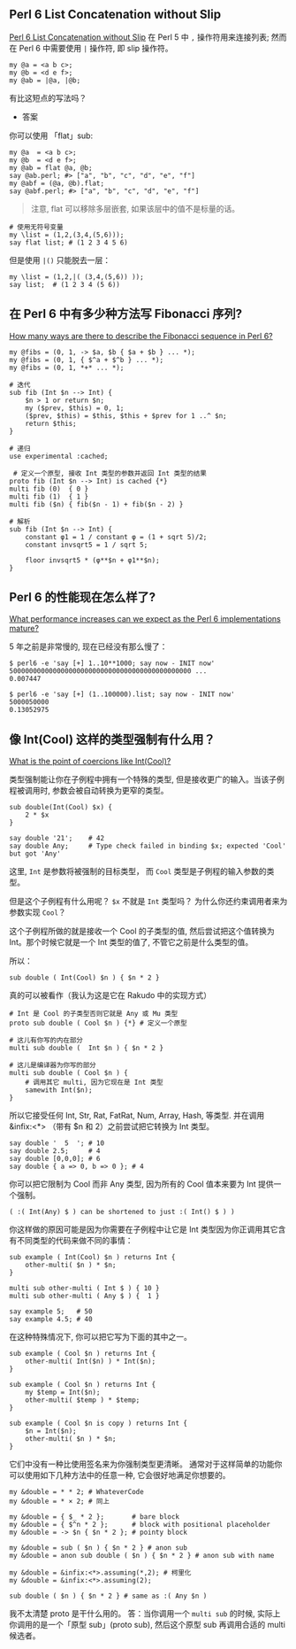 ## Perl 6 List Concatenation without Slip
[Perl 6 List Concatenation without Slip](http://stackoverflow.com/questions/34567902/perl-6-list-concatenation-without-slip)
在 Perl 5 中 `,` 操作符用来连接列表; 然而在 Perl 6 中需要使用 `|` 操作符, 即 slip 操作符。

```perl6
my @a = <a b c>;
my @b = <d e f>;
my @ab = |@a, |@b;
```

有比这短点的写法吗？

- 答案

你可以使用 「flat」sub:

```perl6
my @a  = <a b c>;
my @b  = <d e f>;
my @ab = flat @a, @b;
say @ab.perl; #> ["a", "b", "c", "d", "e", "f"]
my @abf = (@a, @b).flat;
say @abf.perl; #> ["a", "b", "c", "d", "e", "f"]
```

> 注意, flat 可以移除多层嵌套, 如果该层中的值不是标量的话。

```perl6
# 使用无符号变量
my \list = (1,2,(3,4,(5,6)));
say flat list; # (1 2 3 4 5 6)
```

但是使用 `|()` 只能脱去一层：

```perl6
my \list = (1,2,|( (3,4,(5,6)) ));
say list;  # (1 2 3 4 (5 6))
```


## 在 Perl 6 中有多少种方法写 Fibonacci 序列?

[How many ways are there to describe the Fibonacci sequence in Perl 6?](http://stackoverflow.com/questions/3980842/how-many-ways-are-there-to-describe-the-fibonacci-sequence-in-perl-6)


```perl6
my @fibs = (0, 1, -> $a, $b { $a + $b } ... *);
my @fibs = (0, 1, { $^a + $^b } ... *);  
my @fibs = (0, 1, *+* ... *);
```


```perl6
# 迭代
sub fib (Int $n --> Int) {
    $n > 1 or return $n;
    my ($prev, $this) = 0, 1;
    ($prev, $this) = $this, $this + $prev for 1 ..^ $n;
    return $this;
}
```


```perl6
# 递归
use experimental :cached;

 # 定义一个原型, 接收 Int 类型的参数并返回 Int 类型的结果
proto fib (Int $n --> Int) is cached {*}
multi fib (0)  { 0 }
multi fib (1)  { 1 }
multi fib ($n) { fib($n - 1) + fib($n - 2) }
```

```perl6
# 解析
sub fib (Int $n --> Int) {
    constant φ1 = 1 / constant φ = (1 + sqrt 5)/2;
    constant invsqrt5 = 1 / sqrt 5;
 
    floor invsqrt5 * (φ**$n + φ1**$n);
}
```

## Perl 6 的性能现在怎么样了?

[What performance increases can we expect as the Perl 6 implementations mature?](http://stackoverflow.com/questions/3135673/what-performance-increases-can-we-expect-as-the-perl-6-implementations-mature)

5 年之前是非常慢的, 现在已经没有那么慢了：

```perl6
$ perl6 -e 'say [+] 1..10**1000; say now - INIT now'
5000000000000000000000000000000000000000000000 ...
0.007447
```

```perl6
$ perl6 -e 'say [+] (1..100000).list; say now - INIT now'
5000050000
0.13052975
```

## 像 Int(Cool) 这样的类型强制有什么用？
[What is the point of coercions like Int(Cool)?](http://stackoverflow.com/questions/34874779/what-is-the-point-of-coercions-like-intcool)

类型强制能让你在子例程中拥有一个特殊的类型, 但是接收更广的输入。当该子例程被调用时, 参数会被自动转换为更窄的类型。

```perl6
sub double(Int(Cool) $x) {
    2 * $x
}

say double '21';    # 42
say double Any;     # Type check failed in binding $x; expected 'Cool' but got 'Any'
```

这里, `Int` 是参数将被强制的目标类型， 而 `Cool` 类型是子例程的输入参数的类型。

但是这个子例程有什么用呢？ `$x` 不就是 `Int` 类型吗？ 为什么你还约束调用者来为参数实现 `Cool`？

这个子例程所做的就是接收一个 Cool 的子类型的值, 然后尝试把这个值转换为 Int。那个时候它就是一个 Int 类型的值了, 不管它之前是什么类型的值。

所以：

```perl6
sub double ( Int(Cool) $n ) { $n * 2 }
```

真的可以被看作（我认为这是它在 Rakudo 中的实现方式）

```perl6
# Int 是 Cool 的子类型否则它就是 Any 或 Mu 类型
proto sub double ( Cool $n ) {*} # 定义一个原型

# 这儿有你写的内在部分
multi sub double (  Int $n ) { $n * 2 }

# 这儿是编译器为你写的部分
multi sub double ( Cool $n ) {
    # 调用其它 multi, 因为它现在是 Int 类型
    samewith Int($n);
}
```

所以它接受任何 Int, Str, Rat, FatRat, Num, Array, Hash, 等类型. 并在调用  &infix:<*> （带有 $n 和 2）之前尝试把它转换为 Int 类型。

```perl6
say double '  5  '; # 10
say double 2.5;     # 4
say double [0,0,0]; # 6
say double { a => 0, b => 0 }; # 4
```

你可以把它限制为 Cool 而非 Any 类型, 因为所有的 Cool 值本来要为 Int 提供一个强制。

```perl6
( :( Int(Any) $ ) can be shortened to just :( Int() $ ) )
```

你这样做的原因可能是因为你需要在子例程中让它是 Int 类型因为你正调用其它含有不同类型的代码来做不同的事情：

```perl6
sub example ( Int(Cool) $n ) returns Int {
    other-multi( $n ) * $n;
}

multi sub other-multi ( Int $ ) { 10 }
multi sub other-multi ( Any $ ) {  1 }

say example 5;   # 50
say example 4.5; # 40
```

在这种特殊情况下, 你可以把它写为下面的其中之一。

```perl6
sub example ( Cool $n ) returns Int {
    other-multi( Int($n) ) * Int($n);
}

sub example ( Cool $n ) returns Int {
    my $temp = Int($n);
    other-multi( $temp ) * $temp;
}

sub example ( Cool $n is copy ) returns Int {
    $n = Int($n);
    other-multi( $n ) * $n;
}
```

它们中没有一种比使用签名来为你强制类型更清晰。
通常对于这样简单的功能你可以使用如下几种方法中的任意一种, 它会很好地满足你想要的。

```perl6
my &double = * * 2; # WhateverCode
my &double = * × 2; # 同上

my &double = { $_ * 2 };       # bare block
my &double = { $^n * 2 };      # block with positional placeholder
my &double = -> $n { $n * 2 }; # pointy block

my &double = sub ( $n ) { $n * 2 } # anon sub
my &double = anon sub double ( $n ) { $n * 2 } # anon sub with name

my &double = &infix:<*>.assuming(*,2); # 柯里化
my &double = &infix:<*>.assuming(2);

sub double ( $n ) { $n * 2 } # same as :( Any $n )
```

我不太清楚 proto 是干什么用的。
答：当你调用一个 `multi sub` 的时候, 实际上你调用的是一个「原型 sub」(proto sub), 然后这个原型 sub 再调用合适的 multi 候选者。
































